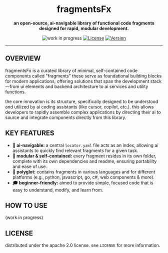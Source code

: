 <!-- PURPOSE: main readme for the fragmentsfx project. -->
<div align="center">

  <h1>fragmentsFx</h1>
  <p>
    <b>an open-source, ai-navigable library of functional code fragments designed for rapid, modular development.</b>
  </p>
  
  <p>
    <img src="https://img.shields.io/badge/work%20in%20progress-crimson" alt="work in progress">
    <a href="https://github.com/rx-inference/fragmentsFx/blob/main/LICENSE"><img src="https://img.shields.io/badge/License-Apache_2.0-blue.svg" alt="License"></a>
    <a href="https://github.com/rx-inference/fragmentsFx/releases"><img src="https://img.shields.io/badge/version-v0.4.1-brightgreen" alt="Version"></a>
  </p>

</div>

---

## OVERVIEW

fragmentsFx is a curated library of minimal, self-contained code components called "fragments" these serve as foundational building blocks for modern applications, offering solutions that span the development stack—from ui elements and backend architecture to ai services and utility functions.

the core innovation is its structure, specifically designed to be understood and utilized by ai coding assistants (like cursor, copilot, etc.). this allows developers to rapidly assemble complex applications by directing their ai to source and integrate components directly from this library.

## KEY FEATURES

-   **🤖 ai-navigable:** a central `locator.yaml` file acts as an index, allowing ai assistants to quickly find relevant fragments for a given task.
-   **🧱 modular & self-contained:** every fragment resides in its own folder, complete with its own dependencies and readme, ensuring portability and ease of use.
-   **🧩 polyglot:** contains fragments in various languages and for different platforms (e.g., python, javascript, go, c#, web components & more).
-   **🎓 beginner-friendly:** aimed to provide simple, focused code that is easy to understand, modify, and learn from.

## HOW TO USE

(work in progress)

## LICENSE

distributed under the apache 2.0 license. see `LICENSE` for more information.
